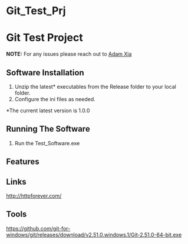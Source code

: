 Git_Test_Prj
============

# Git Test Project


**NOTE:** For any issues please reach out to [Adam Xia](ysxia@gmail.com)

## Software Installation

1. Unzip the latest* executables from the Release folder to your local folder.
2. Configure the ini files as needed.

*The current latest version is 1.0.0



## Running The Software


1. Run the Test_Software.exe


## Features 

## Links 
http://httpforever.com/

## Tools
https://github.com/git-for-windows/git/releases/download/v2.51.0.windows.1/Git-2.51.0-64-bit.exe
